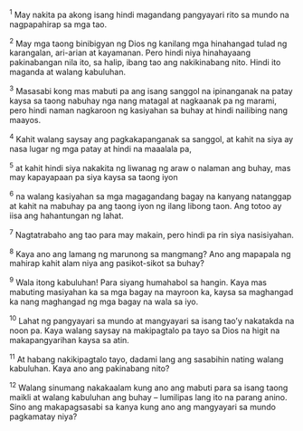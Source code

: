<sup>1</sup>
May nakita pa akong isang hindi magandang pangyayari rito sa mundo na nagpapahirap sa mga tao. 

<sup>2</sup>
May mga taong binibigyan ng Dios ng kanilang mga hinahangad tulad ng karangalan, ari-arian at kayamanan. Pero hindi niya hinahayaang pakinabangan nila ito, sa halip, ibang tao ang nakikinabang nito. Hindi ito maganda at walang kabuluhan. 

<sup>3</sup>
Masasabi kong mas mabuti pa ang isang sanggol na ipinanganak na patay kaysa sa taong nabuhay nga nang matagal at nagkaanak pa ng marami, pero hindi naman nagkaroon ng kasiyahan sa buhay at hindi nailibing nang maayos. 

<sup>4</sup>
Kahit walang saysay ang pagkakapanganak sa sanggol, at kahit na siya ay nasa lugar ng mga patay at hindi na maaalala pa, 

<sup>5</sup>
at kahit hindi siya nakakita ng liwanag ng araw o nalaman ang buhay, mas may kapayapaan pa siya kaysa sa taong iyon 

<sup>6</sup>
na walang kasiyahan sa mga magagandang bagay na kanyang natanggap at kahit na mabuhay pa ang taong iyon ng ilang libong taon. Ang totoo ay iisa ang hahantungan ng lahat. 

<sup>7</sup>
Nagtatrabaho ang tao para may makain, pero hindi pa rin siya nasisiyahan. 

<sup>8</sup>
Kaya ano ang lamang ng marunong sa mangmang? Ano ang mapapala ng mahirap kahit alam niya ang pasikot-sikot sa buhay? 

<sup>9</sup>
Wala itong kabuluhan! Para siyang humahabol sa hangin. Kaya mas mabuting masiyahan ka sa mga bagay na mayroon ka, kaysa sa maghangad ka nang maghangad ng mga bagay na wala sa iyo. 

<sup>10</sup>
Lahat ng pangyayari sa mundo at mangyayari sa isang taoʼy nakatakda na noon pa. Kaya walang saysay na makipagtalo pa tayo sa Dios na higit na makapangyarihan kaysa sa atin. 

<sup>11</sup>
At habang nakikipagtalo tayo, dadami lang ang sasabihin nating walang kabuluhan. Kaya ano ang pakinabang nito? 

<sup>12</sup>
Walang sinumang nakakaalam kung ano ang mabuti para sa isang taong maikli at walang kabuluhan ang buhay – lumilipas lang ito na parang anino. Sino ang makapagsasabi sa kanya kung ano ang mangyayari sa mundo pagkamatay niya?